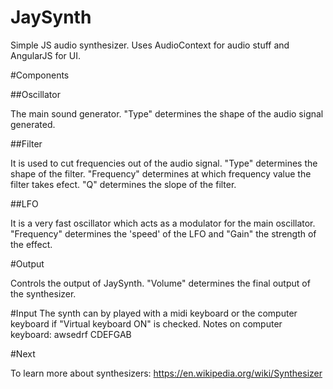 # JaySynth

Simple JS audio synthesizer.
Uses AudioContext for audio stuff and AngularJS for UI.

#Components

##Oscillator

The main sound generator. "Type" determines the shape of the audio signal generated.

##Filter

It is used to cut frequencies out of the audio signal. "Type" determines the shape of the filter. "Frequency" determines at which frequency value the filter takes efect. "Q" determines the slope of the filter.

##LFO

It is a very fast oscillator which acts as a modulator for the main oscillator. "Frequency" determines the 'speed' of the LFO and "Gain" the strength of the effect.


#Output

Controls the output of JaySynth. "Volume" determines the final output of the synthesizer.

  
#Input
The synth can by played with a midi keyboard or the computer keyboard if "Virtual keyboard ON" is checked.
Notes on computer keyboard:
  awsedrf
  CDEFGAB
  
  
#Next

To learn more about synthesizers: 
https://en.wikipedia.org/wiki/Synthesizer


